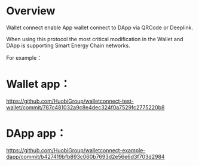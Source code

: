 # Overview

Wallet connect enable App wallet connect to DApp via QRCode or Deeplink.

When using this protocol the most critical modification in the Wallet and DApp is supporting Smart Energy Chain networks.

For example：

# Wallet app：

https://github.com/HuobiGroup/walletconnect-test-wallet/commit/787c481032a9c8e4dec324f0a7529fc2775220b8
# DApp app：

https://github.com/HuobiGroup/walletconnect-example-dapp/commit/b427419bfb893c060b7693d2e56e6d3f703d2984